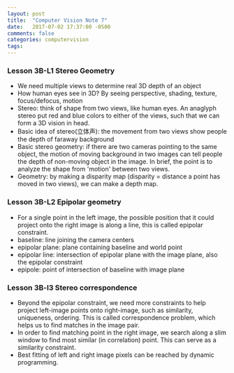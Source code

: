 ```yaml
---
layout: post
title:  "Computer Vision Note 7"
date:   2017-07-02 17:37:00 -0500
comments: false
categories: computervision
tags: 
---
```


### Lesson 3B-L1 Stereo Geometry
- We need multiple views to determine real 3D depth of an object
- How human eyes see in 3D? By seeing perspective, shading, texture, focus/defocus, motion
- Stereo: think of shape from two views, like human eyes. An anaglyph stereo put red and blue colors to either of the views, such that we can form a 3D vision in head.
- Basic idea of stereo(立体声): the movement from two views show people the depth of faraway background
- Basic stereo geometry: if there are two cameras pointing to the same object, the motion of moving background in two images can tell people the depth of non-moving object in the image. In brief, the point is to analyze the shape from 'motion' between two views.
- Geometry: by making a disparity map (disparity = distance a point has moved in two views), we can make a depth map.

### Lesson 3B-L2 Epipolar geometry
- For a single point in the left image, the possible position that it could project onto the right image is along a line, this is called epipolar constraint.
- baseline: line joining the camera centers
- epipolar plane: plane containing baseline and world point
- epipolar line: intersection of epipolar plane with the image plane, also the epipolar constraint
- epipole: point of intersection of baseline with image plane

### Lesson 3B-l3 Stereo correspondence
- Beyond the epipolar constraint, we need more constraints to help project left-image points onto right-image, such as similarity, uniqueness, ordering. This is called correspondence problem, which helps us to find matches in the image pair.
- In order to find matching point in the right image, we search along a slim window to find most similar (in correlation) point. This can serve as a similarity constraint.
- Best fitting of left and right image pixels can be reached by dynamic programming.